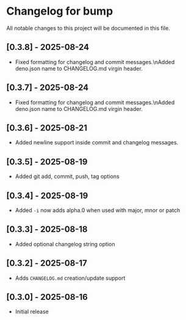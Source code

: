 # Changelog for bump

All notable changes to this project will be documented in this file.

## [0.3.8] - 2025-08-24

- Fixed formatting for changelog and commit messages.\nAdded deno.json name to CHANGELOG.md virgin header.

## [0.3.7] - 2025-08-24

- Fixed formatting for changelog and commit messages.\nAdded deno.json name to CHANGELOG.md virgin header.

## [0.3.6] - 2025-08-21

- Added newline support inside commit and changelog messages.

## [0.3.5] - 2025-08-19

- Added git add, commit, push, tag options

## [0.3.4] - 2025-08-19

- Added `-i` now adds alpha.0 when used with major, mnor or patch

## [0.3.3] - 2025-08-18

- Added optional changelog string option

## [0.3.2] - 2025-08-17

- Adds `CHANGELOG.md` creation/update support

## [0.3.0] - 2025-08-16

- Initial release
